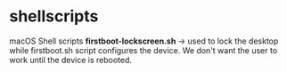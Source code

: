 # shellscripts
macOS Shell scripts
**firstboot-lockscreen.sh** -> used to lock the desktop while firstboot.sh script configures the device. We don't want the user to work until the device is rebooted. 
